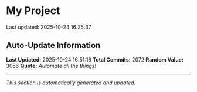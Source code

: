 # My Project


Last updated: 2025-10-24 16:25:37































































































































































































































































































































































































































































































































































































































































































































































































































































































































































































































































































































































































































































































































































































































































































































































































































































































































































































































































































































































































































































































































































































































































































































































































































































































































































## Auto-Update Information

**Last Updated:** 2025-10-24 16:51:18
**Total Commits:** 2072
**Random Value:** 3056
**Quote:** _Automate all the things!_

---
_This section is automatically generated and updated._